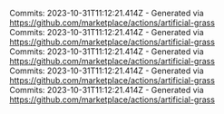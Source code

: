 Commits: 2023-10-31T11:12:21.414Z - Generated via https://github.com/marketplace/actions/artificial-grass
<br>
Commits: 2023-10-31T11:12:21.414Z - Generated via https://github.com/marketplace/actions/artificial-grass
<br>
Commits: 2023-10-31T11:12:21.414Z - Generated via https://github.com/marketplace/actions/artificial-grass
<br>
Commits: 2023-10-31T11:12:21.414Z - Generated via https://github.com/marketplace/actions/artificial-grass
<br>
Commits: 2023-10-31T11:12:21.414Z - Generated via https://github.com/marketplace/actions/artificial-grass
<br>
